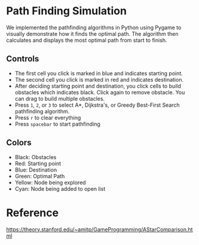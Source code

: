 # Path Finding Simulation
We implemented the pathfinding algorithms in Python using Pygame to visually demonstrate how it finds the optimal path. The algorithm then calculates and displays the most optimal path from start to finish.

## Controls
* The first cell you click is marked in blue and indicates starting point.
* The second cell you click is marked in red and indicates destination.
* After deciding starting point and destination, you click cells to build obstacles which indicates black. Click again to remove obstacle. You can drag to build multiple obstacles.
* Press `1`, `2`, or `3` to select A*, Dijkstra's, or Greedy Best-First Search pathfinding algorithm.
* Press `r` to clear everything
* Press `spacebar` to start pathfinding

## Colors
* Black: Obstacles
* Red: Starting point
* Blue: Destination
* Green: Optimal Path
* Yellow: Node being explored
* Cyan: Node being added to open list

# Reference
https://theory.stanford.edu/~amitp/GameProgramming/AStarComparison.html